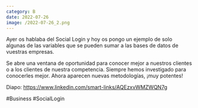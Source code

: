 ```yaml
--- 
category: B 
date: 2022-07-26 
image: /2022-07-26_2.png 
--- 
```


Ayer os hablaba del Social Login y hoy os pongo un ejemplo de solo algunas de las variables que se pueden sumar a las bases de datos de vuestras empresas. 

Se abre una ventana de oportunidad para conocer mejor a nuestros clientes o a los clientes de nuestra competencia. Siempre hemos investigado para conocerles mejor. Ahora aparecen nuevas metodologías, ¡muy potentes!

Diapo: https://www.linkedin.com/smart-links/AQEzxvWMZWQN7g

#Business #SocialLogin